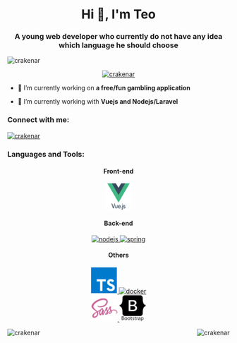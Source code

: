 <h1 align="center">Hi 👋, I'm Teo</h1>
<h3 align="center">A young web developer who currently do not have any idea which language he should choose</h3>

<p align="left"> <img src="https://komarev.com/ghpvc/?username=crakenar&label=Profile%20views&color=0e75b6&style=flat" alt="crakenar" /> </p>

<p align="center" width="100%"> <a href="https://github.com/ryo-ma/github-profile-trophy"><img src="https://github-profile-trophy.vercel.app/?username=crakenar&row=2&column=3" alt="crakenar" /></a> </p>

- 🔭 I’m currently working on **a free/fun gambling application**

- 🌱 I’m currently working with **Vuejs and Nodejs/Laravel**

<h3 align="left">Connect with me:</h3>
<p align="left">
<a href="https://stackoverflow.com/users/crakenar" target="blank"><img align="center" src="https://raw.githubusercontent.com/rahuldkjain/github-profile-readme-generator/master/src/images/icons/Social/stack-overflow.svg" alt="crakenar" height="30" width="40" /></a>
</p>

<h3 align="left">Languages and Tools:</h3>
<p> </p>
<h4 align="center">Front-end </h4>
<p align="center">
  <a href="https://vuejs.org/" target="_blank" rel="noreferrer">
    <img src="https://raw.githubusercontent.com/devicons/devicon/master/icons/vuejs/vuejs-original-wordmark.svg" alt="vuejs" width="60" height="60"/>
  </a>

</p>
<h4 align="center" >Back-end </h4>
<p align="center">
  <a href="https://nodejs.org/en" target="_blank" rel="noreferrer">
    <img src="https://www.vectorlogo.zone/logos/nodejs/nodejs-icon.svg" alt="nodejs" width="60" height="60"/>
  </a>
  <a href="https://laravel.com/" target="_blank" rel="noreferrer">
    <img src="https://www.vectorlogo.zone/logos/laravel/laravel-ar21.svg" alt="spring" width="120" height="60"/>
  </a>
</p>
<h4  align="center">Others </h4>
<div class="row" align="center">
  <div class="col-lg-4">
   <a href="https://www.typescriptlang.org/" target="_blank" rel="noreferrer">
    <img src="https://raw.githubusercontent.com/devicons/devicon/master/icons/typescript/typescript-original.svg" alt="typescript" width="60" height="60"/>
  </a>
      <a href="https://www.docker.com/" target="_blank" rel="noreferrer">
    <img src="https://www.vectorlogo.zone/logos/docker/docker-icon.svg" alt="docker" width="60" height="60"/>
  </a>
 </div>
   <a href="https://sass-lang.com" target="_blank" rel="noreferrer">
    <img src="https://raw.githubusercontent.com/devicons/devicon/master/icons/sass/sass-original.svg" alt="sass" width="60" height="60"/>
  </a>
  <a href="https://getbootstrap.com" target="_blank" rel="noreferrer">
    <img src="https://raw.githubusercontent.com/devicons/devicon/master/icons/bootstrap/bootstrap-plain-wordmark.svg" alt="bootstrap" width="60" height="60"/>
  </a>
</div>

<p><img align="left" src="https://github-readme-stats.vercel.app/api/top-langs?username=crakenar&theme=tokyonight&show_icons=true&locale=en&layout=compact" alt="crakenar" /></p>

<p><img align="right" src="https://github-readme-stats.vercel.app/api?username=crakenar&show_icons=true&theme=tokyonight&locale=en" alt="crakenar" /></p>
